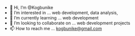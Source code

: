 - 👋 Hi, I’m @Kogbunike
- 👀 I’m interested in ... web development, data analysis, 
- 🌱 I’m currently learning ... web development 
- 💞️ I’m looking to collaborate on ... web development projects 
- 📫 How to reach me ... kogbunike@gmail.com

<!---
Kogbunike/Kogbunike is a ✨ special ✨ repository because its `README.md` (this file) appears on your GitHub profile.
You can click the Preview link to take a look at your changes.
--->
